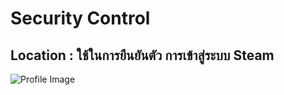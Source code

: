 # Security Control
## Location : ใช้ในการยืนยันตัว การเข้าสู่ระบบ Steam
![Profile Image](.image_readme/login_steams.png)
